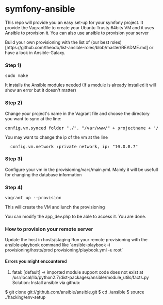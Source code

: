 symfony-ansible
===============

<p>This repo will provide you an easy set-up for your symfony project. It provide the Vagrantfile to create your Ubuntu Trusty 64bits VM and it uses Ansible to provision it. You can also use ansible to provision your server</p>

<p>Build your own provisioning with the list of (our best roles)[https://github.com/theodo/list-ansible-roles/blob/master/README.md] or have a look in Ansible-Galaxy.</p>


<h3>Step 1)</h3>
<pre>sudo make</pre>
<p>It installs the Ansible modules needed (If a module is already installed it will show an error but it doesn't matter)</p>

<h3>Step 2)</h3>
<p>Change your project's name in the Vagrant file and choose the directory you want to sync at the line:</p>
<pre>config.vm.synced_folder "./", "/var/www/" + projectname + "/current", type: "nfs"</pre>

<p>You may want to change the ip of the vm at the line</p>
<pre>  config.vm.network :private_network, ip: "10.0.0.7"</pre>

<h3>Step 3)</h3>
<p>Configure your vm in the provisioning/vars/main.yml. Mainly it will be usefull for changing the database information</p> 

<h3>Step 4)</h3>
<pre>vagrant up --provision</pre>
This will create the VM and lunch the provisioning

You can modify the app_dev.php to be able to access it.
You are done. 

<h3>How to provision your remote server</h3>
Update the host in hosts/staging
Run your remote provisioning with the ansible-playbook command like `ansible-playbook -i provisioning/hosts/prod provisioning/playbook.yml -u root`

<h4>Errors you might encountered</h4>

1) fatal: [default] => imported module support code does not exist at /usr/local/lib/python2.7/dist-packages/ansible/module_utils/facts.py
Solution:
Install ansible via github:

$ git clone git://github.com/ansible/ansible.git
$ cd ./ansible
$ source ./hacking/env-setup

